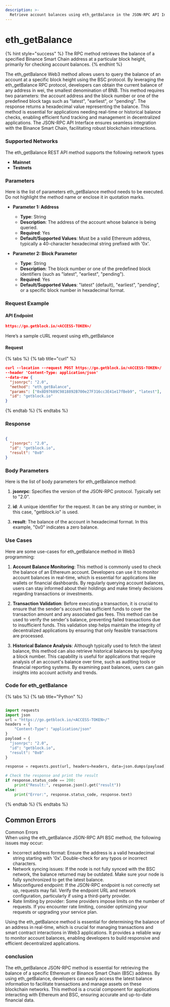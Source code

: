 ```yaml
---
description: >-
  Retrieve account balances using eth_getBalance in the JSON-RPC API Interface on the BSC protocol for seamless blockchain interactions.
---
```


# eth_getBalance

{% hint style="success" %}
The RPC method retrieves the balance of a specified Binance Smart Chain address at a particular block height, primarily for checking account balances.&#x20;
{% endhint %}

The eth_getBalance Web3 method allows users to query the balance of an account at a specific block height using the BSC protocol. By leveraging the eth_getBalance RPC protocol, developers can obtain the current balance of any address in wei, the smallest denomination of BNB. This method requires two parameters: the account address and the block number or one of the predefined block tags such as "latest", "earliest", or "pending". The response returns a hexadecimal value representing the balance. This method is essential for applications needing real-time or historical balance checks, enabling efficient fund tracking and management in decentralized applications. The JSON-RPC API Interface ensures seamless integration with the Binance Smart Chain, facilitating robust blockchain interactions.

### Supported Networks

The eth_getBalance REST API method supports the following network types
- **Mainnet**
- **Testnets**

### Parameters

Here is the list of parameters eth_getBalance method needs to be executed. Do not highlight the method name or enclose it in quotation marks.

- **Parameter 1: Address**
  - **Type**: String
  - **Description**: The address of the account whose balance is being queried.
  - **Required**: Yes
  - **Default/Supported Values**: Must be a valid Ethereum address, typically a 40-character hexadecimal string prefixed with '0x'.

- **Parameter 2: Block Parameter**
  - **Type**: String
  - **Description**: The block number or one of the predefined block identifiers (such as "latest", "earliest", "pending").
  - **Required**: Yes
  - **Default/Supported Values**: "latest" (default), "earliest", "pending", or a specific block number in hexadecimal format.

### Request Example

#### API Endpoint

```json
https://go.getblock.io/<ACCESS-TOKEN>/
```
Here’s a sample cURL request using eth_getBalance

#### Request

{% tabs %}
{% tab title="curl" %}
```json
curl --location --request POST https://go.getblock.io/<ACCESS-TOKEN>/
--header 'Content-Type: application/json' 
--data-raw {
  "jsonrpc": "2.0",
  "method": "eth_getBalance",
  "params": ["0x8D97689C9818892B700e27F316cc3E41e17fBeb9", "latest"],
  "id": "getblock.io"
}
```
{% endtab %}
{% endtabs %}

### Response


```json

{
  "jsonrpc": "2.0",
  "id": "getblock.io",
  "result": "0x0"
}

```

### Body Parameters

Here is the list of body parameters for eth_getBalance method:

1. **jsonrpc**: Specifies the version of the JSON-RPC protocol. Typically set to "2.0".
   
2. **id**: A unique identifier for the request. It can be any string or number, in this case, "getblock.io" is used.

3. **result**: The balance of the account in hexadecimal format. In this example, "0x0" indicates a zero balance.

### Use Cases

Here are some use-cases for eth_getBalance method in Web3 programming:

1. **Account Balance Monitoring**: This method is commonly used to check the balance of an Ethereum account. Developers can use it to monitor account balances in real-time, which is essential for applications like wallets or financial dashboards. By regularly querying account balances, users can stay informed about their holdings and make timely decisions regarding transactions or investments.

2. **Transaction Validation**: Before executing a transaction, it is crucial to ensure that the sender's account has sufficient funds to cover the transaction amount and any associated gas fees. This method can be used to verify the sender's balance, preventing failed transactions due to insufficient funds. This validation step helps maintain the integrity of decentralized applications by ensuring that only feasible transactions are processed.

3. **Historical Balance Analysis**: Although typically used to fetch the latest balance, this method can also retrieve historical balances by specifying a block number. This capability is useful for applications that require analysis of an account's balance over time, such as auditing tools or financial reporting systems. By examining past balances, users can gain insights into account activity and trends.

### Code for eth_getBalance

{% tabs %}
{% tab title="Python" %}
```python

import requests
import json
url = "https://go.getblock.io/<ACCESS-TOKEN>/"
headers = {
    "Content-Type": "application/json"
}
payload = {
  "jsonrpc": "2.0",
  "id": "getblock.io",
  "result": "0x0"
}

response = requests.post(url, headers=headers, data=json.dumps(payload))

# Check the response and print the result
if response.status_code == 200:
    print("Result:", response.json().get("result"))
else:
    print("Error:", response.status_code, response.text)

```
{% endtab %}
{% endtabs %}

## Common Errors

Common Errors  
When using the eth_getBalance JSON-RPC API BSC method, the following issues may occur:  
- Incorrect address format: Ensure the address is a valid hexadecimal string starting with '0x'. Double-check for any typos or incorrect characters.  
- Network syncing issues: If the node is not fully synced with the BSC network, the balance returned may be outdated. Make sure your node is fully synchronized to get the latest balance.  
- Misconfigured endpoint: If the JSON-RPC endpoint is not correctly set up, requests may fail. Verify the endpoint URL and network configuration, particularly if using a third-party provider.  
- Rate limiting by provider: Some providers impose limits on the number of requests. If you encounter rate limiting, consider optimizing your requests or upgrading your service plan.

Using the eth_getBalance method is essential for determining the balance of an address in real-time, which is crucial for managing transactions and smart contract interactions in Web3 applications. It provides a reliable way to monitor account balances, enabling developers to build responsive and efficient decentralized applications.

### conclusion

The eth_getBalance JSON-RPC method is essential for retrieving the balance of a specific Ethereum or Binance Smart Chain (BSC) address. By using eth_getBalance, developers can easily access the latest balance information to facilitate transactions and manage assets on these blockchain networks. This method is a crucial component for applications interacting with Ethereum and BSC, ensuring accurate and up-to-date financial data.
